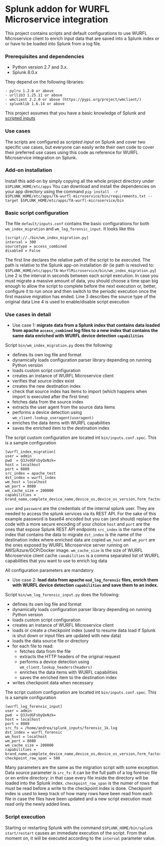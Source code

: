 # Splunk addon for WURFL Microservice integration

This project contains scripts and default configurations 
to use WURFL Microservice client to enrich input data that are saved into a Splunk index or
or have to be loaded into Splunk from a log file.

 ### Prerequisites and dependencies
 
 - Python version 2.7 and 3.x.
 - Splunk 8.0.x
 
 
 They depend on the following libraries:
    
    - pylru 1.2.0 or above
    - urllib3 1.25.11 or above
    - wmclient 2.2.0 or above (https://pypi.org/project/wmclient/)
    - splunklib 1.6.14 or above
    
   This project assumes that you have a basic knowledge of Splunk and [scripted inputs](https://docs.splunk.com/Documentation/SplunkCloud/latest/AdvancedDev/ScriptSetup)

### Use cases

The scripts are configured as *scripted input* on Splunk and cover two specific use cases, 
but everyone can easily write their own code to cover their preferred use cases
using this code as reference for WURFL Microservice integration on Splunk.

### Add-on installation
Install this add-on by simply copying all the whole project directory under `$SPLUNK_HOME/etc/apps`
You can download and install the dependencies on your app directory using the command
`pip install  -r $SPLUNK_HOME/etc/apps/TA-wurfl-microservice/bin/requirements.txt --target $SPLUNK_HOME/etc/apps/TA-wurfl-microservice/bin`

### Basic script configuration
The file `default/inputs.conf` contains the basic configurations for both `wm_index_migration` and `wm_log_forensic_input`.
It looks like this

```
[script://./bin/wm_index_migration.py]
interval = 300
sourcetype = access_combined
disabled = False
```

The first line declares the relative path of the script to be executed. 
The path is relative to the Splunk app-on installation dir (ie path is resolved to:
 `$SPLUNK_HOME/etc/apps/TA-WurflMicroservice/bin/wm_index_migration.py`)
 Line 2 is the interval in seconds between each script execution. In case you must migrate a massive amount of data,
 you should choose a time span big enough to allow the script to complete before the next execution or, better, 
 configure it to run once and then switch to the periodic execution once the first massive migration has ended.
 Line 3 describes the source type of the original data
 Line 4 is used to enable/disable script execution
  

### Use cases in detail

- Use case 1: **migrate data from a Splunk index that contains data loaded from
 apache `access_combined` log files to a new index that contains the same data enriched with 
 WURFL device detection `capabilities`**
 
 Script `bin/wm_index_migration.py` does the following:
 - defines its own log file and format
 - dynamically loads configuration parser library depending on running Python version
 - loads custom script configuration
 - creates an instance of WURFL Microservice client
 - verifies that source index exist
 - creates the new destination index
 - check that source index has items to import (which happens when import is executed after the first time)
 - fetches data from the source index
 - extracts the user agent from the source data items
 - performs a device detection using `wm_client.lookup_useragent(useragent)`
 - enriches the data items with WURFL capabilities
 - saves the enriched item to the destination index

 The script custom configuration are located int `bin/inputs.conf.spec`. This is a sample configuration
 
```
[wurfl_index_migration]
user = admin
pwd  = Q3JvdGFsbyQxNzk=
host = localhost
port = 8089
src_index = apache_test
dst_index = wurfl_index
wm_host = localhost
wm_port = 8080
wm_cache_size = 200000
capabilities = brand_name,complete_device_name,device_os,device_os_version,form_factor,is_mobile,is_tablet
```

`user` and `password` are the credentials of the internal splunk user. They are needed to access the splunk
services via its REST API. For the sake of this example password is base64 encoded but you can (and should)
replace the code with a more secure encoding of your choice
 `host` and `port` are the ones that expose Splunk REST API endpoints
 `src_index` is the name of the index that contains the data to migrate
 `dst_index` is the name of the destination index where enriched data are copied
 `wm_host` and `wm_port` are the ones exposed by WURFL Microservice server running on
  AWS/Azure/GCP/Docker image.
 `wm_cache_size` is the size of WURFL Microservice client cache
 `caoabilities` is a comma separated list of WURFL capabilities that you want to use to enrich log data
  
  All configuration parameters are mandatory
 
 - Use case 2: **load data from apache `mod_log_forensic` files, enrich them with  WURFL device detection 
 `capabilities` and save them to an index.**
 
 Script `bin/wm_log_forensic_input.py` does the following:
 
 - defines its own log file and format
 - dynamically loads configuration parser library depending on running Python version
 - loads custom script configuration
 - creates an instance of WURFL Microservice client
 - loads or create a checkpoint index (used to resume data load if Splunk is shut down or input files are updated with new data)
 - loads the data source file or directory
 - for each file to read:
    - fetches data from the file
    - extracts the HTTP headers of the original request
    - performs a device detection using `wm_client.lookup_headers(headers)`
    - enriches the data items with WURFL capabilities
    - saves the enriched item to the destination index
 - writes checkpoint data when necessary
 
 The script custom configuration are located int `bin/inputs.conf.spec`. This is a sample configuration
 
```
[wurfl_log_forensic_input]
user = admin
pwd  = Q3JvdGFsbyQxNzk=
host = localhost
port = 8089
src_fs = /home/andrea/splunk_inputs/forensic_1k.log
dst_index = wurfl_forensic
wm_host = localhost
wm_port = 8080
wm_cache_size = 200000
capabilities = brand_name,complete_device_name,device_os,device_os_version,form_factor,is_mobile,is_tablet
checkpoint_row_span = 500
```

Many parameters are the same as the migration script with some exception.
Data source parameter is `src_fs`: it can be the full path of a log forensic file or en entire directory: in that case every file inside the directory
will be loaded into the Splunk index.
`checkpoint_row_span` is the numer of rows that must be read before a write to the checkpoint index is done. 
Checkpoint index is used to keep track of how many rows have been read from each file in case the files have been updated and a new script execution must
read only the newly added lines.

### Script execution

Starting or restarting Splunk with the command `$SPLUNK_HOME/bin/splunk start/restart` causes an immediate execution of the script. From that moment on,
it will be executed according to the `interval` parameter value.
